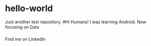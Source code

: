 # hello-world
Just another test repository.
#Hi Humans!
I was learning Android.
Now focusing on Data
###
Find me on LinkedIn
